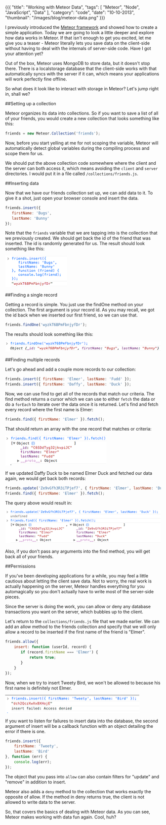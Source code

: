 {{{
    "title": "Working with Meteor Data",
    "tags": [ "Meteor", "Node", "JavaScript", "Data" ],
    "category": "code",
    "date": "10-10-2013",
    "thumbnail": "/images/blog/meteor-data.png"
}}}

I previously introduced the [Meteor framework](/blog/getting-started-with-meteor) and showed how to create a simple application. Today we are going to look a little deeper and explore how data works in Meteor. If that isn't enough to get you excited, let me give you a teaser - Meteor literally lets you save data on the client-side without having to deal with the internals of server-side code. Have I got your attention yet?

Out of the box, Meteor uses MongoDB to store data, but it doesn't stop there. There is a localstorage database that the client-side works with that automatically syncs with the server if it can, which means your applications will work perfectly fine offline.

So what does it look like to interact with storage in Meteor? Let's jump right in, shall we?

##Setting up a collection

Meteor organizes its data into collections. So if you want to save a list of all of your friends, you would create a new collection that looks something like this:

```javascript
friends = new Meteor.Collection('friends');
```

Now, before you start yelling at me for not scoping the variable, Meteor will automatically detect global variables during the compiling process and scope them for us.

We should put the above collection code somewhere where the client and the server can both access it, which means avoiding the `client` and `server` directories. I would put it in a file called `/collections/friends.js`.

##Inserting data

Now that we have our friends collection set up, we can add data to it. To give it a shot, just open your browser console and insert the data.

```javascript
friends.insert({
   firstName: 'Bugs',
   lastName: 'Bunny'
});
```

Note that the `friends` variable that we are tapping into is the collection that we previously created. We should get back the id of the friend that was inserted. The id is randomly generated for us. The result should look something like this:

![Inserting Meteor data](/images/blog/meteor-2-1.png)

##Finding a single record

Getting a record is simple. You just use the findOne method on your collection. The first argument is your record id. As you may recall, we got the id back when we inserted our first friend, so we can use that.

```javascript
friends.findOne('wyzkT6BPmFbnjyfDr');
```

The results should look something like this:

![Meteor findOne](/images/blog/meteor-2-2.png)

##Finding multiple records

Let's go ahead and add a couple more records to our collection:

```javascript
friends.insert({ firstName: 'Elmer', lastName: 'Fudd' });
friends.insert({ firstName: 'Daffy', lastName: 'Duck' });
```

Now, we can use find to get all of the records that match our criteria. The find method returns a cursor which we can use to either `fetch` the data or do a `forEach` to iterate over the data once it is returned. Let's find and fetch every record where the first name is Elmer:

```javascript
friends.find({ firstName: 'Elmer' }).fetch();
```

That should return an array with the one record that matches or criteria:

![Meteor find and fetch](/images/blog/meteor-2-3.png)

If we updated Daffy Duck to be named Elmer Duck and fetched our data again, we would get back both records:

```javascript
friends.update('Ze9vGfh3R3iTPjef7', { firstName: 'Elmer', lastName: 'Duck' });
friends.find({ firstName: 'Elmer' }).fetch();
```

The query above would result in:

![find and fetch with meteor](/images/blog/meteor-2-4.png)

Also, if you don't pass any arguments into the find method, you will get back all of your friends.

##Permissions

If you've been developing applications for a while, you may feel a little cautious about letting the client save data. Not to worry, the real work is actually happening on the server, Meteor handles everything for you automagically so you don't actually have to write most of the server-side pieces.

Since the server is doing the work, you can allow or deny any database transactions you want on the server, which bubbles up to the client.

Let's return to the `collections/friends.js` file that we made earlier. We can add an allow method to the friends collection and specify that we will only allow a record to be inserted if the first name of the friend is "Elmer".

```javascript
friends.allow({
    insert: function (userId, record) {
       if (record.firstName === 'Elmer') {
           return true;
       }
    }
});
```

Now, when we try to insert Tweety Bird, we won't be allowed to because his first name is definitely not Elmer.

![Meteor allow](/images/blog/meteor-2-5.png)

If you want to listen for failures to insert data into the database, the second argument of insert will be a callback function with an object detailing the error if there is one.

```javascript
friends.insert({
    firstName: 'Tweety',
    lastName: 'Bird'
}, function (err) {
    console.log(err);
});
```

The object that you pass into `allow` can also contain filters for "update" and "remove" in addition to insert.

Meteor also adds a `deny` method to the collection that works exactly the opposite of allow. If the method in deny returns true, the client is not allowed to write data to the server.

So, that covers the basics of dealing with Meteor data. As you can see, Meteor makes working with data fun again. Cool, huh?